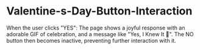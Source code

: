 # Valentine-s-Day-Button-Interaction
When the user clicks "YES": The page shows a joyful response with an adorable GIF of celebration, and a message like "Yes, I Knew It 🥰". The NO button then becomes inactive, preventing further interaction with it.
